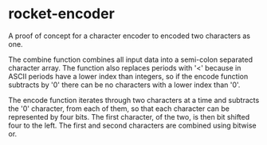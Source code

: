 # rocket-encoder
A proof of concept for a character encoder to encoded two characters as one. 

The combine function combines all input data into a semi-colon separated character array. The function also replaces periods with '<' because in ASCII periods have a lower index than integers, so if the encode function subtracts by '0' there can be no characters with a lower index than '0'.

The encode function iterates through two characters at a time and subtracts the '0' character, from each of them, so that each character can be represented by four bits. The first character, of the two, is then bit shifted four to the left. The first and second characters are combined using bitwise or.  
